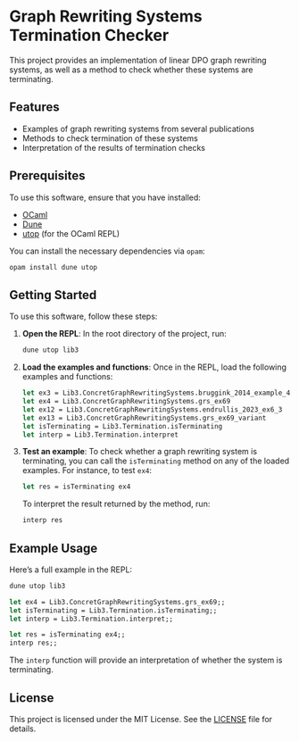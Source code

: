 # Graph Rewriting Systems Termination Checker

This project provides an implementation of linear DPO graph rewriting systems, as well as a method to check whether these systems are terminating.

## Features

- Examples of graph rewriting systems from several publications
- Methods to check termination of these systems
- Interpretation of the results of termination checks

## Prerequisites

To use this software, ensure that you have installed:

- [OCaml](https://ocaml.org/)
- [Dune](https://dune.build/)
- [utop](https://github.com/diml/utop) (for the OCaml REPL)

You can install the necessary dependencies via `opam`:

```bash
opam install dune utop
```

## Getting Started

To use this software, follow these steps:

1. **Open the REPL**:
   In the root directory of the project, run:

   ```bash
   dune utop lib3
   ```
2. **Load the examples and functions**:
   Once in the REPL, load the following examples and functions:

   ```ocaml
   let ex3 = Lib3.ConcretGraphRewritingSystems.bruggink_2014_example_4
   let ex4 = Lib3.ConcretGraphRewritingSystems.grs_ex69
   let ex12 = Lib3.ConcretGraphRewritingSystems.endrullis_2023_ex6_3
   let ex13 = Lib3.ConcretGraphRewritingSystems.grs_ex69_variant
   let isTerminating = Lib3.Termination.isTerminating
   let interp = Lib3.Termination.interpret
   ```
3. **Test an example**:
   To check whether a graph rewriting system is terminating, you can call the `isTerminating` method on any of the loaded examples. For instance, to test `ex4`:

   ```ocaml
   let res = isTerminating ex4
   ```

   To interpret the result returned by the method, run:

   ```ocaml
   interp res
   ```

## Example Usage

Here’s a full example in the REPL:

```ocaml
dune utop lib3
```

```ocaml
let ex4 = Lib3.ConcretGraphRewritingSystems.grs_ex69;;
let isTerminating = Lib3.Termination.isTerminating;;
let interp = Lib3.Termination.interpret;;

let res = isTerminating ex4;;
interp res;;
```

The `interp` function will provide an interpretation of whether the system is terminating.

## License

This project is licensed under the MIT License. See the [LICENSE](LICENSE) file for details.
